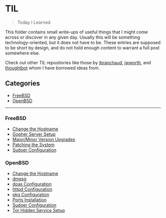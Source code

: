 # TIL

> Today I Learned

This folder contains small write-ups of useful things that I might come across or discover in any given day. Usually this will be something technology-oriented, but it does not have to be. These entries are supposed to be short by design, and do not hold enough content to warrant a full post somewhere else.

Check out other _TIL_ repositories like those by [jbranchaud](https://github.com/jbranchaud/til), [jwworth](https://github.com/jwworth/til), and [thoughtbot](https://github.com/thoughtbot/til) whom I have borrowed ideas from.

## Categories
* [FreeBSD](#freebsd)
* [OpenBSD](#openbsd)


---

### FreeBSD
* [Change the Hostname](freebsd/change-the-hostname.md)
* [Gopher Server Setup](freebsd/gopher-server-setup.md)
* [Major/Minor Version Upgrades](freebsd/major-minor-upgrades.md)
* [Patching the System](freebsd/patching.md)
* [Sudoer Configuration](freebsd/sudoer-configuration.md)

### OpenBSD
* [Change the Hostname](openbsd/change-the-hostname.md)
* [dmesg](openbsd/dmesg.md)
* [doas Configuration](openbsd/doas-configuration.md)
* [httpd Configuration](openbsd/httpd-configuration.md)
* [pkg Configuration](openbsd/pkg-configuration.md)
* [Ports Installation](openbsd/ports-installation.md)
* [Sudoer Configuration](openbsd/sudoer-configuration.md)
* [Tor Hidden Service Setup](openbsd/tor-hidden-service-setup.md)
